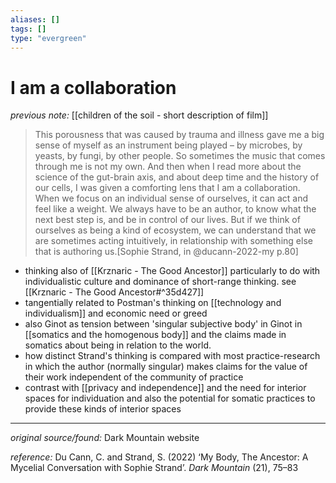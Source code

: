 ```yaml
---
aliases: []
tags: []
type: "evergreen"
---
```


# I am a collaboration

_previous note:_ [[children of the soil - short description of film]]

> This porousness that was caused by trauma and illness gave me a big sense of myself as an instrument being played – by microbes, by yeasts, by fungi, by other people. So sometimes the music that comes through me is not my own. And then when I read more about the science of the gut-brain axis, and about deep time and the history of our cells, I was given a comforting lens that I am a collaboration. When we focus on an individual sense of ourselves, it can act and feel like a weight. We always have to be an author, to know what the next best step is, and be in control of our lives. But if we think of ourselves as being a kind of ecosystem, we can understand that we are sometimes acting intuitively, in relationship with something else that is authoring us.[Sophie Strand, in @ducann-2022-my p.80]

- thinking also of [[Krznaric - The Good Ancestor]] particularly to do with individualistic culture and dominance of short-range thinking. see [[Krznaric - The Good Ancestor#^35d427]]
- tangentially related to Postman's thinking on [[technology and individualism]] and economic need or greed
- also Ginot as tension between 'singular subjective body' in Ginot in [[somatics and the homogenous body]] and the claims made in somatics about being in relation to the world. 
- how distinct Strand's thinking is compared with most practice-research in which the author (normally singular) makes claims for the value of their work independent of the community of practice
- contrast with [[privacy and independence]] and the need for interior spaces for individuation and also the potential for somatic practices to provide these kinds of interior spaces 

---

_original source/found:_ Dark Mountain website

_reference:_ Du Cann, C. and Strand, S. (2022) ‘My Body, The Ancestor: A Mycelial Conversation with Sophie Strand’. _Dark Mountain_ (21), 75–83



